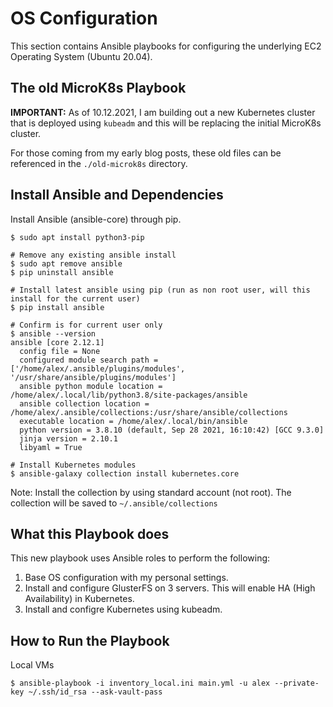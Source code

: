 # OS Configuration
This section contains Ansible playbooks for configuring the underlying EC2 Operating System (Ubuntu 20.04).

## The old MicroK8s Playbook
**IMPORTANT:** As of 10.12.2021, I am building out a new Kubernetes cluster that is deployed using `kubeadm` and this will be replacing the initial MicroK8s cluster.

For those coming from my early blog posts, these old files can be referenced in the `./old-microk8s` directory.


## Install Ansible and Dependencies
Install Ansible (ansible-core) through pip.
```
$ sudo apt install python3-pip

# Remove any existing ansible install
$ sudo apt remove ansible
$ pip uninstall ansible

# Install latest ansible using pip (run as non root user, will this install for the current user)
$ pip install ansible

# Confirm is for current user only
$ ansible --version
ansible [core 2.12.1]
  config file = None
  configured module search path = ['/home/alex/.ansible/plugins/modules', '/usr/share/ansible/plugins/modules']
  ansible python module location = /home/alex/.local/lib/python3.8/site-packages/ansible
  ansible collection location = /home/alex/.ansible/collections:/usr/share/ansible/collections
  executable location = /home/alex/.local/bin/ansible
  python version = 3.8.10 (default, Sep 28 2021, 16:10:42) [GCC 9.3.0]
  jinja version = 2.10.1
  libyaml = True

# Install Kubernetes modules
$ ansible-galaxy collection install kubernetes.core
```
Note: Install the collection by using standard account (not root). The collection will be saved to `~/.ansible/collections`

## What this Playbook does
This new playbook uses Ansible roles to perform the following:

 1) Base OS configuration with my personal settings.
 2) Install and configure GlusterFS on 3 servers. This will enable HA (High Availability) in Kubernetes.
 3) Install and configre Kubernetes using kubeadm.

## How to Run the Playbook
Local VMs
```
$ ansible-playbook -i inventory_local.ini main.yml -u alex --private-key ~/.ssh/id_rsa --ask-vault-pass
```
